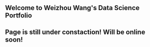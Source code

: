 ## Welcome to Weizhou Wang's Data Science Portfolio

<h2> Page is still under constaction! Will be online soon! </h2>
